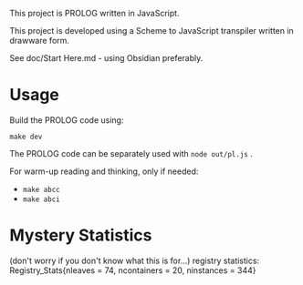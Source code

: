 This project is PROLOG written in JavaScript.

This project is developed using a Scheme to JavaScript transpiler written in drawware form.

See doc/Start Here.md - using Obsidian preferably.

# Usage
Build the PROLOG code using:

`make dev`

The PROLOG code can be separately used with `node out/pl.js` .

For warm-up reading and thinking, only if needed:
- `make abcc`
- `make abci`

# Mystery Statistics
(don't worry if you don't know what this is for...)
registry statistics: Registry_Stats{nleaves = 74, ncontainers = 20, ninstances = 344}
